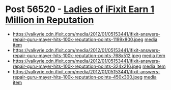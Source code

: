 # Post 56520 - [Ladies of iFixit Earn 1 Million in Reputation](https://www.ifixit.com/News/56520/ladies-of-ifixit-earn-1-million-in-reputation)

- https://valkyrie.cdn.ifixit.com/media/2012/01/05153441/ifixit-answers-repair-guru-mayer-hits-100k-reputation-points-1199x800.jpeg [media item](media-28398.md)
- https://valkyrie.cdn.ifixit.com/media/2012/01/05153441/ifixit-answers-repair-guru-mayer-hits-100k-reputation-points-768x512.jpeg [media item](media-28398.md)
- https://valkyrie.cdn.ifixit.com/media/2012/01/05153441/ifixit-answers-repair-guru-mayer-hits-100k-reputation-points-324x216.jpeg [media item](media-28398.md)
- https://valkyrie.cdn.ifixit.com/media/2012/01/05153441/ifixit-answers-repair-guru-mayer-hits-100k-reputation-points-450x300.jpeg [media item](media-28398.md)